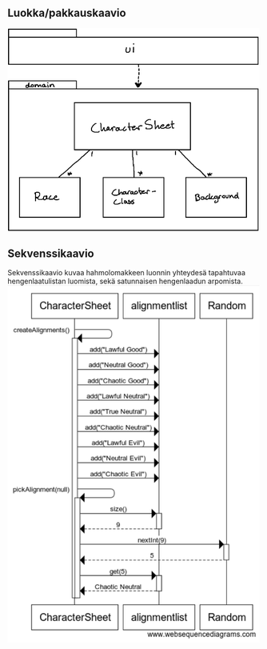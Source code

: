 ## Luokka/pakkauskaavio
<img src="https://github.com/anninmal/ot-harjoitustyo/blob/master/dokumentaatio/kuvat/luokka-pakkauskaavio1.png?raw=true">

## Sekvenssikaavio
Sekvenssikaavio kuvaa hahmolomakkeen luonnin yhteydesä tapahtuvaa hengenlaatulistan luomista, sekä satunnaisen hengenlaadun arpomista.
<img src="https://github.com/anninmal/ot-harjoitustyo/blob/master/dokumentaatio/kuvat/sekvenssikaavio_viikko5.png?raw=true">
